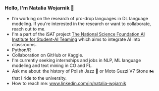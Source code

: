 ### Hello, I'm Natalia Wojarnik 👋

- I’m working on the research of pro-drop languages in DL language modeling. 
  If you're interested in the research or want to collaborate, reach out to me.
- I'm a part of the iSAT project [The National Science Foundation AI Institute for Student-AI Teaming](https://www.colorado.edu/research/ai-institute/) which aims to integrate AI into classrooms.
- Python/R
- Collaboration on GitHub or Kaggle.
- I'm currently seeking internships and jobs in NLP, ML language modeling and text mining in CO and FL.
- Ask me about: the history of Polish Jazz :saxophone: or Moto Guzzi V7 Stone 🏍️ that I ride to the university.
- How to reach me: www.linkedin.com/in/natalia-wojarnik

